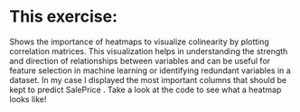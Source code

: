 # This exercise:
Shows the importance of heatmaps to visualize colinearity by plotting correlation matrices. 
This visualization helps in understanding the strength and direction of relationships between variables and can be useful for feature selection in machine learning or identifying redundant variables in a dataset.
In my case I displayed the most important columns that should be kept to predict SalePrice . Take a look at the code to see what a heatmap looks like!
